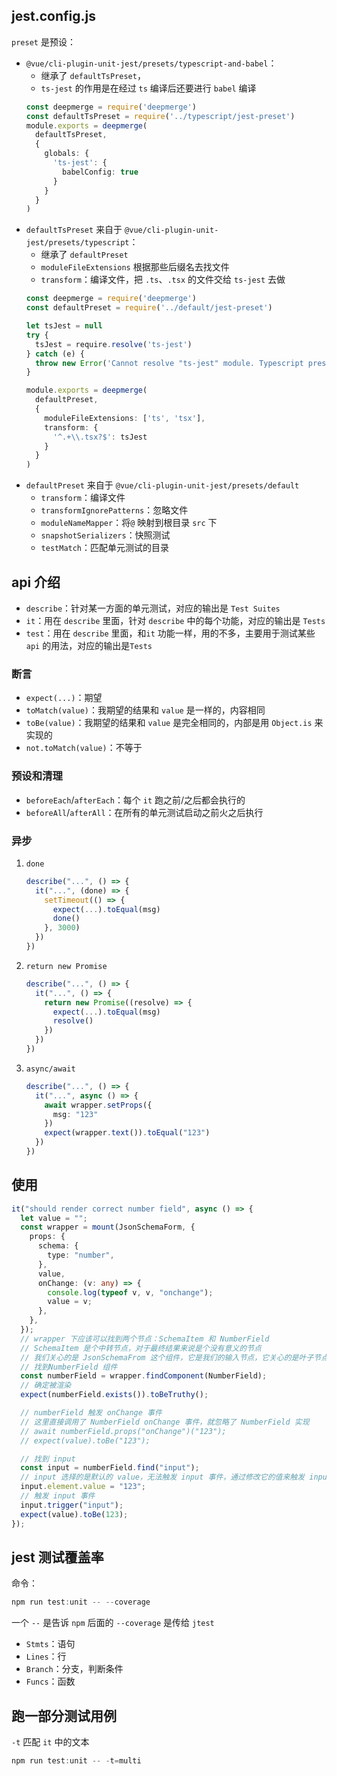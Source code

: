 ## jest.config.js

`preset` 是预设：
  - `@vue/cli-plugin-unit-jest/presets/typescript-and-babel`：
    - 继承了 `defaultTsPreset`，
    - `ts-jest` 的作用是在经过 `ts` 编译后还要进行 `babel` 编译
    ```ts
    const deepmerge = require('deepmerge')
    const defaultTsPreset = require('../typescript/jest-preset')
    module.exports = deepmerge(
      defaultTsPreset,
      {
        globals: {
          'ts-jest': {
            babelConfig: true
          }
        }
      }
    )
    ```
  - `defaultTsPreset` 来自于 `@vue/cli-plugin-unit-jest/presets/typescript`：
    - 继承了 `defaultPreset`
    - `moduleFileExtensions` 根据那些后缀名去找文件
    - `transform`：编译文件，把 `.ts`、`.tsx` 的文件交给 `ts-jest` 去做
    ```ts 
    const deepmerge = require('deepmerge')
    const defaultPreset = require('../default/jest-preset')

    let tsJest = null
    try {
      tsJest = require.resolve('ts-jest')
    } catch (e) {
      throw new Error('Cannot resolve "ts-jest" module. Typescript preset requires "ts-jest" to be installed.')
    }

    module.exports = deepmerge(
      defaultPreset,
      {
        moduleFileExtensions: ['ts', 'tsx'],
        transform: {
          '^.+\\.tsx?$': tsJest
        }
      }
    )
    ```
  - `defaultPreset` 来自于 `@vue/cli-plugin-unit-jest/presets/default`
    - `transform`：编译文件
    - `transformIgnorePatterns`：忽略文件
    - `moduleNameMapper`：将`@` 映射到根目录 `src` 下
    - `snapshotSerializers`：快照测试
    - `testMatch`：匹配单元测试的目录

## api 介绍

- `describe`：针对某一方面的单元测试，对应的输出是 `Test Suites`
- `it`：用在 `describe` 里面，针对 `describe` 中的每个功能，对应的输出是 `Tests`
- `test`：用在 `describe` 里面，和`it` 功能一样，用的不多，主要用于测试某些 `api` 的用法，对应的输出是`Tests`

### 断言 

- `expect(...)`：期望
- `toMatch(value)`：我期望的结果和 `value` 是一样的，内容相同
- `toBe(value)`：我期望的结果和 `value` 是完全相同的，内部是用 `Object.is` 来实现的
- `not.toMatch(value)`：不等于

### 预设和清理
- `beforeEach`/`afterEach`：每个 `it` 跑之前/之后都会执行的
- `beforeAll`/`afterAll`：在所有的单元测试启动之前火之后执行

### 异步
1. `done`
    ```ts
    describe("...", () => {
      it("...", (done) => {
        setTimeout(() => {
          expect(...).toEqual(msg)
          done()
        }, 3000)
      })
    })
    ```

2. `return new Promise`
    ```ts
    describe("...", () => {
      it("...", () => {
        return new Promise((resolve) => {
          expect(...).toEqual(msg)
          resolve()
        })
      })
    })
    ```
3. `async/await`
    ```ts
    describe("...", () => {
      it("...", async () => {
        await wrapper.setProps({
          msg: "123"
        })
        expect(wrapper.text()).toEqual("123")
      })
    })
    ```

## 使用
```ts
it("should render correct number field", async () => {
  let value = "";
  const wrapper = mount(JsonSchemaForm, {
    props: {
      schema: {
        type: "number",
      },
      value,
      onChange: (v: any) => {
        console.log(typeof v, v, "onchange");
        value = v;
      },
    },
  });
  // wrapper 下应该可以找到两个节点：SchemaItem 和 NumberField
  // SchemaItem 是个中转节点，对于最终结果来说是个没有意义的节点
  // 我们关心的是 JsonSchemaFrom 这个组件，它是我们的输入节点，它关心的是叶子节点，叶子节点符合需求，最终的结果也是符合需求的
  // 找到NumberField 组件
  const numberField = wrapper.findComponent(NumberField);
  // 确定被渲染
  expect(numberField.exists()).toBeTruthy();

  // numberField 触发 onChange 事件
  // 这里直接调用了 NumberField onChange 事件，就忽略了 NumberField 实现
  // await numberField.props("onChange")("123");
  // expect(value).toBe("123");

  // 找到 input
  const input = numberField.find("input");
  // input 选择的是默认的 value，无法触发 input 事件，通过修改它的值来触发 input 事件
  input.element.value = "123";
  // 触发 input 事件
  input.trigger("input");
  expect(value).toBe(123);
});
```

## jest 测试覆盖率

命令：
  ```ts
  npm run test:unit -- --coverage
  ```
一个 `--` 是告诉 `npm` 后面的 `--coverage` 是传给 `jtest` 

- `Stmts`：语句
- `Lines`：行
- `Branch`：分支，判断条件
- `Funcs`：函数

## 跑一部分测试用例

`-t` 匹配 `it` 中的文本

```ts
npm run test:unit -- -t=multi
```
